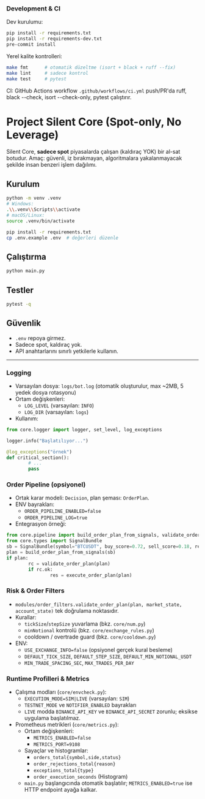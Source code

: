 ### Development & CI

Dev kurulumu:

```bash
pip install -r requirements.txt
pip install -r requirements-dev.txt
pre-commit install
```

Yerel kalite kontrolleri:

```bash
make fmt      # otomatik düzeltme (isort + black + ruff --fix)
make lint     # sadece kontrol
make test     # pytest
```

CI: GitHub Actions workflow `.github/workflows/ci.yml` push/PR'da ruff, black --check, isort --check-only, pytest çalıştırır.

# Project Silent Core (Spot-only, No Leverage)

Silent Core, **sadece spot** piyasalarda çalışan (kaldıraç YOK) bir al-sat botudur.
Amaç: güvenli, iz bırakmayan, algoritmalara yakalanmayacak şekilde insan benzeri işlem dağılımı.

## Kurulum
```bash
python -m venv .venv
# Windows:
.\\.venv\\Scripts\\activate
# macOS/Linux:
source .venv/bin/activate

pip install -r requirements.txt
cp .env.example .env  # değerleri düzenle
```

## Çalıştırma
```bash
python main.py
```

## Testler
```bash
pytest -q
```

## Güvenlik
- `.env` repoya girmez.
- Sadece spot, kaldıraç yok.
- API anahtarlarını sınırlı yetkilerle kullanın.

---

### Logging
- Varsayılan dosya: `logs/bot.log` (otomatik oluşturulur, max ~2MB, 5 yedek dosya rotasyonu)
- Ortam değişkenleri:
	- `LOG_LEVEL` (varsayılan: `INFO`)
	- `LOG_DIR` (varsayılan: `logs`)
- Kullanım:
```python
from core.logger import logger, set_level, log_exceptions

logger.info("Başlatılıyor...")

@log_exceptions("örnek")
def critical_section():
		# ...
		pass
```

### Order Pipeline (opsiyonel)
- Ortak karar modeli: `Decision`, plan şeması: `OrderPlan`.
- ENV bayrakları:
	- `ORDER_PIPELINE_ENABLED=false`
	- `ORDER_PIPELINE_LOG=true`
- Entegrasyon örneği:
```python
from core.pipeline import build_order_plan_from_signals, validate_order_plan, execute_order_plan
from core.types import SignalBundle
sb = SignalBundle(symbol="BTCUSDT", buy_score=0.72, sell_score=0.18, regime_on=True)
plan = build_order_plan_from_signals(sb)
if plan:
		rc = validate_order_plan(plan)
		if rc.ok:
				res = execute_order_plan(plan)
```


### Risk & Order Filters
- `modules/order_filters.validate_order_plan(plan, market_state, account_state)` tek doğrulama noktasıdır.
- Kurallar:
	- `tickSize`/`stepSize` yuvarlama (bkz. `core/num.py`)
	- `minNotional` kontrolü (bkz. `core/exchange_rules.py`)
	- cooldown / overtrade guard (bkz. `core/cooldown.py`)
- ENV:
	- `USE_EXCHANGE_INFO=false` (opsiyonel gerçek kural besleme)
	- `DEFAULT_TICK_SIZE`, `DEFAULT_STEP_SIZE`, `DEFAULT_MIN_NOTIONAL_USDT`
	- `MIN_TRADE_SPACING_SEC`, `MAX_TRADES_PER_DAY`

### Runtime Profilleri & Metrics
- Çalışma modları (`core/envcheck.py`):
	- `EXECUTION_MODE=SIM|LIVE` (varsayılan: `SIM`)
	- `TESTNET_MODE` ve `NOTIFIER_ENABLED` bayrakları
	- `LIVE` modda `BINANCE_API_KEY` ve `BINANCE_API_SECRET` zorunlu; eksikse uygulama başlatılmaz.
- Prometheus metrikleri (`core/metrics.py`):
	- Ortam değişkenleri:
		- `METRICS_ENABLED=false`
		- `METRICS_PORT=9108`
	- Sayaçlar ve histogramlar:
		- `orders_total{symbol,side,status}`
		- `order_rejections_total{reason}`
		- `exceptions_total{type}`
		- `order_execution_seconds` (Histogram)
	- `main.py` başlangıcında otomatik başlatılır; `METRICS_ENABLED=true` ise HTTP endpoint ayağa kalkar.


